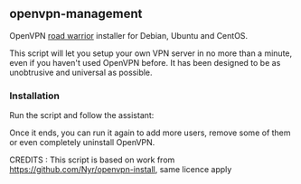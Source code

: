 ## openvpn-management
OpenVPN [road warrior](http://en.wikipedia.org/wiki/Road_warrior_%28computing%29) installer for Debian, Ubuntu and CentOS.

This script will let you setup your own VPN server in no more than a minute, even if you haven't used OpenVPN before. It has been designed to be as unobtrusive and universal as possible.

### Installation
Run the script and follow the assistant:

Once it ends, you can run it again to add more users, remove some of them or even completely uninstall OpenVPN.

CREDITS : This script is based on work from https://github.com/Nyr/openvpn-install, same licence apply

